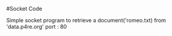 #Socket Code

Simple socket program to retrieve a document('romeo.txt) from 'data.p4re.org' 
port : 80
